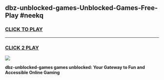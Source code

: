 
## dbz-unblocked-games-Unblocked-Games-Free-Play #neekq
<h3>
<a href="https://us.freeplayer.one?title=dbz-unblocked-games&ref=9M">CLICK TO PLAY</a></h3>
<hr>

<h3>
<a href="https://us.freeplayer.one?title=dbz-unblocked-games&ref=9M">CLICK 2 PLAY</a>
  
</h3>

<a href="https://us.freeplayer.one?title=dbz-unblocked-games&ref=9M"><img src="https://clearcache.store/games.png"></a>


**dbz-unblocked-games games unblocked: Your Gateway to Fun and Accessible Online Gaming**
